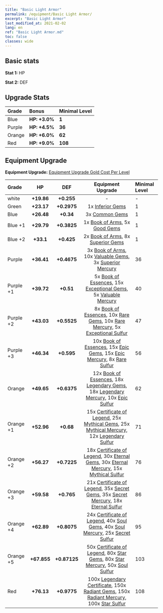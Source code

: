 ```yaml
---
title: "Basic Light Armor"
permalink: /equipment/Basic Light Armor/
excerpt: "Basic Light Armor"
last_modified_at: 2021-02-02
lang: en
ref: "Basic Light Armor.md"
toc: false
classes: wide
---
```


## Basic stats
 **Stat 1:** HP

 **Stat 2:** DEF

## Upgrade Stats

  |     Grade    |   Bonus | Minimal Level | 
  |:-------------|:--------|:--------------| 
  | Blue | **HP: +3.0%** | **1** | 
  | Purple | **HP: +4.5%** | **36** | 
  | Orange | **HP: +6.0%** | **62** | 
  | Red | **HP: +9.0%** | **108** | 


## Equipment Upgrade
 **Equipment Upgrade:** [Equipment Upgrade Gold Cost Per Level](/equipment/EquipmentUpgradeCostPerLevel/) 

  |          Grade      | HP | DEF | Equipment Upgrade | Minimal Level |
  |:--------------------|:---------:|:---------:|:----------------:|:--------------|
  | white | **+19.86** | **+0.255** | - | - |
  | Green | **+23.17** | **+0.2975** | 1x [ Inferior Gems](/Items/mat_54/) | 1 |
  | Blue | **+26.48** | **+0.34** | 3x [ Common Gems](/Items/mat_69/) | 1 |
  | Blue +1 | **+29.79** | **+0.3825** | 1x [ Book of Arms](/Items/mat_32/), 5x [ Good Gems](/Items/mat_4/) | 1 |
  | Blue +2 | **+33.1** | **+0.425** | 2x [ Book of Arms](/Items/mat_71/), 8x [ Superior Gems](/Items/mat_41/) | 1 |
  | Purple | **+36.41** | **+0.4675** | 3x [ Book of Arms](/Items/mat_6/), 10x [ Valuable Gems](/Items/mat_80/), 3x [ Superior Mercury](/Items/mat_15/) | 36 |
  | Purple +1 | **+39.72** | **+0.51** | 5x [ Book of Essences](/Items/mat_44/), 15x [ Exceptional Gems](/Items/mat_17/), 5x [ Valuable Mercury](/Items/mat_58/) | 40 |
  | Purple +2 | **+43.03** | **+0.5525** | 8x [ Book of Essences](/Items/mat_84/), 10x [ Rare Gems](/Items/mat_59/), 10x [ Rare Mercury](/Items/mat_29/), 5x [ Exceptional Sulfur](/Items/mat_1/) | 47 |
  | Purple +3 | **+46.34** | **+0.595** | 10x [ Book of Essences](/Items/mat_20/), 15x [ Epic Gems](/Items/mat_94/), 15x [ Epic Mercury](/Items/mat_70/), 8x [ Rare Sulfur](/Items/mat_46/) | 56 |
  | Orange | **+49.65** | **+0.6375** | 12x [ Book of Essences](/Items/mat_60/), 18x [ Legendary Gems](/Items/mat_31/), 18x [ Legendary Mercury](/Items/mat_3/), 10x [ Epic Sulfur](/Items/mat_83/) | 62 |
  | Orange +1 | **+52.96** | **+0.68** | 15x [ Certificate of Legend](/Items/mat_96/), 25x [ Mythical Gems](/Items/mat_74/), 25x [ Mythical Mercury](/Items/mat_50/), 12x [ Legendary Sulfur](/Items/mat_18/) | 71 |
  | Orange +2 | **+56.27** | **+0.7225** | 18x [ Certificate of Legend](/Items/mat_25/), 30x [ Eternal Gems](/Items/mat_86/), 30x [ Eternal Mercury](/Items/mat_62/), 15x [ Mythical Sulfur](/Items/mat_35/) | 76 |
  | Orange +3 | **+59.58** | **+0.765** | 21x [ Certificate of Legend](/Items/mat_38/), 35x [ Secret Gems](/Items/mat_47/), 35x [ Secret Mercury](/Items/mat_22/), 18x [ Eternal Sulfur](/Items/mat_97/) | 86 |
  | Orange +4 | **+62.89** | **+0.8075** | 24x [ Certificate of Legend](/Items/mat_100/), 40x [ Soul Gems](/Items/mat_77/), 40x [ Soul Mercury](/Items/mat_34/), 25x [ Secret Sulfur](/Items/mat_7/) | 95 |
  | Orange +5 | **+67.855** | **+0.87125** | 50x [ Certificate of Legend](/Items/mat_11/), 80x [ Star Gems](/Items/mat_89/), 80x [ Star Mercury](/Items/mat_98/), 50x [ Soul Sulfur](/Items/mat_73/) | 103 |
  | Red | **+76.13** | **+0.9775** | 100x [ Legendary Certificate](/Items/mat_76/), 150x [ Radiant Gems](/Items/mat_52/), 150x [ Radiant Mercury](/Items/mat_24/), 100x [ Star Sulfur](/Items/mat_101/) | 108 |


